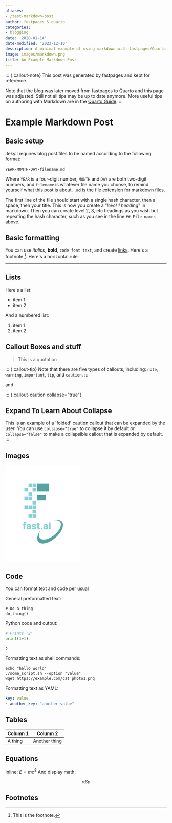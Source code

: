 ```yaml
---
aliases:
- /test-markdown-post
author: fastpages & quarto
categories:
- blogging
date: '2020-01-14'
date-modified: '2023-12-10'
description: A minimal example of using markdown with fastpages/Quarto.
image: images/markdown.png
title: An Example Markdown Post
---
```



::: {.callout-note}
This post was generated by fastpages and kept for reference.

Note that the blog was later moved from fastpages to Quarto and this page was adjusted. Still not all tips may be up to date anymore.
More useful tips on authoring with Markdown are in the [Quarto Guide](https://quarto.org/docs/authoring/markdown-basics.html).
:::

# Example Markdown Post

## Basic setup

Jekyll requires blog post files to be named according to the following format:

`YEAR-MONTH-DAY-filename.md`

Where `YEAR` is a four-digit number, `MONTH` and `DAY` are both two-digit numbers, and `filename` is whatever file name you choose, to remind yourself what this post is about. `.md` is the file extension for markdown files.

The first line of the file should start with a single hash character, then a space, then your title. This is how you create a "*level 1 heading*" in markdown. Then you can create level 2, 3, etc headings as you wish but repeating the hash character, such as you see in the line `## File names` above.

## Basic formatting

You can use *italics*, **bold**, `code font text`, and create [links](https://www.markdownguide.org/cheat-sheet/). Here's a footnote [^1]. Here's a horizontal rule:

---

## Lists

Here's a list:

- item 1
- item 2

And a numbered list:

1. item 1
1. item 2

## Callout Boxes and stuff

> This is a quotation

::: {.callout-tip}
Note that there are five types of callouts, including:
`note`, `warning`, `important`, `tip`, and `caution`.
:::

and

::: {.callout-caution collapse="true"}
## Expand To Learn About Collapse

This is an example of a 'folded' caution callout that can be expanded by the user. You can use `collapse="true"` to collapse it by default or `collapse="false"` to make a collapsible callout that is expanded by default.
:::

## Images

!["fast.ai's logo"](images/fastai.png)

## Code

You can format text and code per usual 

General preformatted text:

    # Do a thing
    do_thing()

Python code and output:

```python
# Prints '2'
print(1+1)
```

    2

Formatting text as shell commands:

```shell
echo "hello world"
./some_script.sh --option "value"
wget https://example.com/cat_photo1.png
```

Formatting text as YAML:

```yaml
key: value
- another_key: "another value"
```


## Tables

| Column 1 | Column 2 |
|-|-|
| A thing | Another thing |


## Equations

Inline: $E = mc^2$
And display math:

$$\alpha \beta \gamma$$


## Footnotes



[^1]: This is the footnote.

